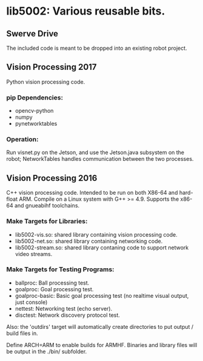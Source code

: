 # lib5002: Various reusable bits.

## Swerve Drive
The included code is meant to be dropped into an existing robot project.


## Vision Processing 2017
Python vision processing code.

### pip Dependencies:
 * opencv-python
 * numpy
 * pynetworktables
### Operation:
Run visnet.py on the Jetson, and use the Jetson.java subsystem on the robot;
NetworkTables handles communication between the two processes.

## Vision Processing 2016
C++ vision processing code. Intended to be run on both X86-64 and hard-float ARM.
Compile on a Linux system with G++ >= 4.9.
Supports the x86-64 and gnueabihf toolchains.

### Make Targets for Libraries:
 * lib5002-vis.so: shared library containing vision processing code.
 * lib5002-net.so: shared library containing networking code.
 * lib5002-stream.so: shared library contaning code to support network video streams.

### Make Targets for Testing Programs:
 * ballproc: Ball processing test.
 * goalproc: Goal processing test.
 * goalproc-basic: Basic goal processing test (no realtime visual output, just console)
 * nettest: Networking test (echo server).
 * disctest: Network discovery protocol test.

Also: the 'outdirs' target will automatically create directories to put output / build files in.

Define ARCH=ARM to enable builds for ARMHF.
Binaries and library files will be output in the ./bin/ subfolder.
